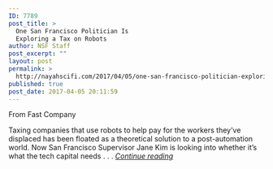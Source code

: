```yaml
---
ID: 7789
post_title: >
  One San Francisco Politician Is
  Exploring a Tax on Robots
author: NSF Staff
post_excerpt: ""
layout: post
permalink: >
  http://nayahscifi.com/2017/04/05/one-san-francisco-politician-exploring-tax-robots/
published: true
post_date: 2017-04-05 20:11:59
---
```

From Fast Company
<p class="post__deck" data-reactid="164">Taxing companies that use robots to help pay for the workers they’ve displaced has been floated as a theoretical solution to a post-automation world. Now San Francisco Supervisor Jane Kim is looking into whether it’s what the tech capital needs . . . <em><a href="https://www.fastcompany.com/40400920/one-san-francisco-politician-is-exploring-a-tax-on-robots">Continue reading</a></em></p>